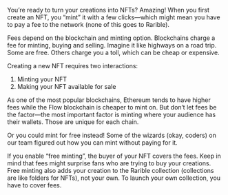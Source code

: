 You’re ready to turn your creations into NFTs? Amazing! When you first create an NFT, you “mint” it with a few clicks—which might mean you have to pay a fee to the network (none of this goes to Rarible).

Fees depend on the blockchain and minting option. Blockchains charge a fee for minting, buying and selling. Imagine it like highways on a road trip. Some are free. Others charge you a toll, which can be cheap or expensive.

Creating a new NFT requires two interactions:

1. Minting your NFT
2. Making your NFT available for sale

As one of the most popular blockchains, Ethereum tends to have higher fees while the Flow blockchain is cheaper to mint on. But don’t let fees be the factor—the most important factor is minting where your audience has their wallets. Those are unique for each chain.

Or you could mint for free instead! Some of the wizards (okay, coders) on our team figured out how you can mint without paying for it.

If you enable “free minting”, the buyer of your NFT covers the fees. Keep in mind that fees might surprise fans who are trying to buy your creations. Free minting also adds your creation to the Rarible collection (collections are like folders for NFTs), not your own. To launch your own collection, you have to cover fees.
